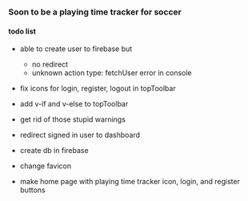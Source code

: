 ### Soon to be a playing time tracker for soccer

#### todo list
- able to create user to firebase but 
  - no redirect
  - unknown action type: fetchUser error in console

- fix icons for login, register, logout in topToolbar
- add v-if and v-else to topToolbar
- get rid of those stupid warnings

- redirect signed in user to dashboard
- create db in firebase
- change favicon
- make home page with playing time tracker icon, login, and register buttons
